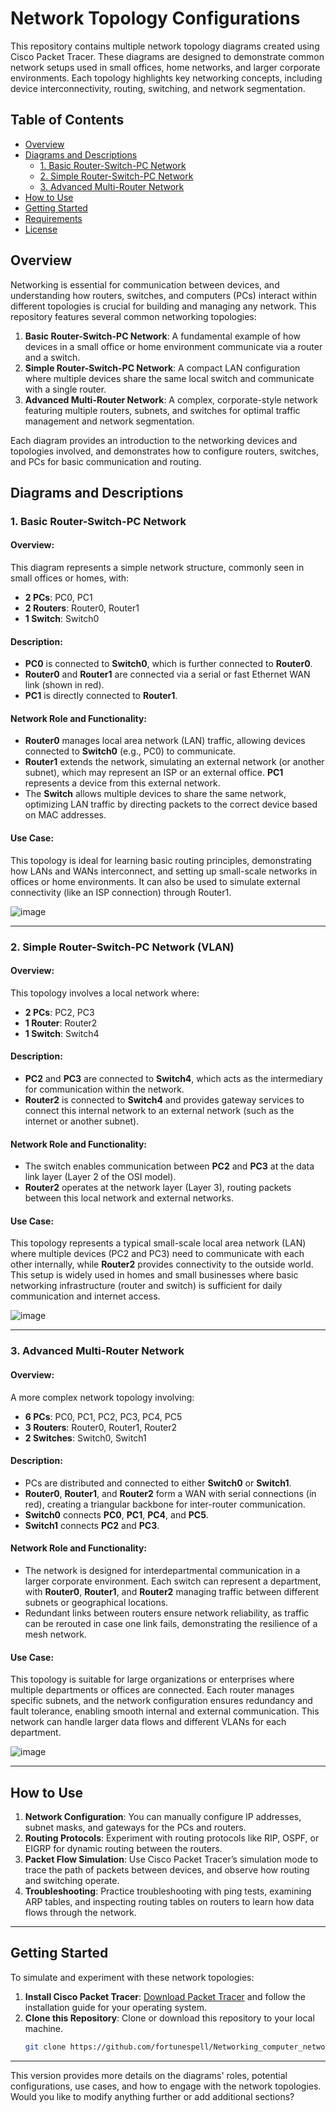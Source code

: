 # Network Topology Configurations

This repository contains multiple network topology diagrams created using Cisco Packet Tracer. These diagrams are designed to demonstrate common network setups used in small offices, home networks, and larger corporate environments. Each topology highlights key networking concepts, including device interconnectivity, routing, switching, and network segmentation.

## Table of Contents
- [Overview](#overview)
- [Diagrams and Descriptions](#diagrams-and-descriptions)
  - [1. Basic Router-Switch-PC Network](#1-basic-router-switch-pc-network)
  - [2. Simple Router-Switch-PC Network](#2-simple-router-switch-pc-network)
  - [3. Advanced Multi-Router Network](#3-advanced-multi-router-network)
- [How to Use](#how-to-use)
- [Getting Started](#getting-started)
- [Requirements](#requirements)
- [License](#license)

## Overview

Networking is essential for communication between devices, and understanding how routers, switches, and computers (PCs) interact within different topologies is crucial for building and managing any network. This repository features several common networking topologies:

1. **Basic Router-Switch-PC Network**: A fundamental example of how devices in a small office or home environment communicate via a router and a switch.
2. **Simple Router-Switch-PC Network**: A compact LAN configuration where multiple devices share the same local switch and communicate with a single router.
3. **Advanced Multi-Router Network**: A complex, corporate-style network featuring multiple routers, subnets, and switches for optimal traffic management and network segmentation.

Each diagram provides an introduction to the networking devices and topologies involved, and demonstrates how to configure routers, switches, and PCs for basic communication and routing.

## Diagrams and Descriptions

### 1. Basic Router-Switch-PC Network

#### **Overview:**
This diagram represents a simple network structure, commonly seen in small offices or homes, with:
- **2 PCs**: PC0, PC1
- **2 Routers**: Router0, Router1
- **1 Switch**: Switch0

#### **Description:**
- **PC0** is connected to **Switch0**, which is further connected to **Router0**.
- **Router0** and **Router1** are connected via a serial or fast Ethernet WAN link (shown in red).
- **PC1** is directly connected to **Router1**.

#### **Network Role and Functionality:**
- **Router0** manages local area network (LAN) traffic, allowing devices connected to **Switch0** (e.g., PC0) to communicate.
- **Router1** extends the network, simulating an external network (or another subnet), which may represent an ISP or an external office. **PC1** represents a device from this external network.
- The **Switch** allows multiple devices to share the same network, optimizing LAN traffic by directing packets to the correct device based on MAC addresses.

#### **Use Case**:
This topology is ideal for learning basic routing principles, demonstrating how LANs and WANs interconnect, and setting up small-scale networks in offices or home environments. It can also be used to simulate external connectivity (like an ISP connection) through Router1.

![image](https://github.com/user-attachments/assets/24933e20-ed2f-4587-be92-de849119d2d0)

---

### 2. Simple Router-Switch-PC Network (VLAN)

#### **Overview:**
This topology involves a local network where:
- **2 PCs**: PC2, PC3
- **1 Router**: Router2
- **1 Switch**: Switch4

#### **Description:**
- **PC2** and **PC3** are connected to **Switch4**, which acts as the intermediary for communication within the network.
- **Router2** is connected to **Switch4** and provides gateway services to connect this internal network to an external network (such as the internet or another subnet).

#### **Network Role and Functionality:**
- The switch enables communication between **PC2** and **PC3** at the data link layer (Layer 2 of the OSI model). 
- **Router2** operates at the network layer (Layer 3), routing packets between this local network and external networks.

#### **Use Case:**
This topology represents a typical small-scale local area network (LAN) where multiple devices (PC2 and PC3) need to communicate with each other internally, while **Router2** provides connectivity to the outside world. This setup is widely used in homes and small businesses where basic networking infrastructure (router and switch) is sufficient for daily communication and internet access.

![image](https://github.com/user-attachments/assets/e12c843f-f4bc-451d-8369-a7e156dc451c)

---

### 3. Advanced Multi-Router Network

#### **Overview:**
A more complex network topology involving:
- **6 PCs**: PC0, PC1, PC2, PC3, PC4, PC5
- **3 Routers**: Router0, Router1, Router2
- **2 Switches**: Switch0, Switch1

#### **Description:**
- PCs are distributed and connected to either **Switch0** or **Switch1**.
- **Router0**, **Router1**, and **Router2** form a WAN with serial connections (in red), creating a triangular backbone for inter-router communication.
- **Switch0** connects **PC0**, **PC1**, **PC4**, and **PC5**.
- **Switch1** connects **PC2** and **PC3**.

#### **Network Role and Functionality:**
- The network is designed for interdepartmental communication in a larger corporate environment. Each switch can represent a department, with **Router0**, **Router1**, and **Router2** managing traffic between different subnets or geographical locations.
- Redundant links between routers ensure network reliability, as traffic can be rerouted in case one link fails, demonstrating the resilience of a mesh network.
  
#### **Use Case:**
This topology is suitable for large organizations or enterprises where multiple departments or offices are connected. Each router manages specific subnets, and the network configuration ensures redundancy and fault tolerance, enabling smooth internal and external communication. This network can handle larger data flows and different VLANs for each department.

![image](https://github.com/user-attachments/assets/e654dff8-e3d5-4f0f-b64c-2b73b5eb7fbd)

---

## How to Use

1. **Network Configuration**: You can manually configure IP addresses, subnet masks, and gateways for the PCs and routers.
2. **Routing Protocols**: Experiment with routing protocols like RIP, OSPF, or EIGRP for dynamic routing between the routers.
3. **Packet Flow Simulation**: Use Cisco Packet Tracer’s simulation mode to trace the path of packets between devices, and observe how routing and switching operate.
4. **Troubleshooting**: Practice troubleshooting with ping tests, examining ARP tables, and inspecting routing tables on routers to learn how data flows through the network.

---

## Getting Started

To simulate and experiment with these network topologies:

1. **Install Cisco Packet Tracer**: [Download Packet Tracer](https://www.netacad.com/courses/packet-tracer) and follow the installation guide for your operating system.
2. **Clone this Repository**: Clone or download this repository to your local machine.
   ```bash
   git clone https://github.com/fortunespell/Networking_computer_networks.git

   
---

This version provides more details on the diagrams' roles, potential configurations, use cases, and how to engage with the network topologies. Would you like to modify anything further or add additional sections?

